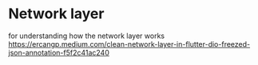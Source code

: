 # Network layer
for understanding how the network layer works
https://ercangp.medium.com/clean-network-layer-in-flutter-dio-freezed-json-annotation-f5f2c41ac240


